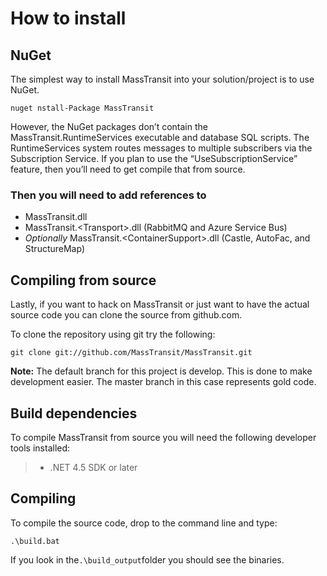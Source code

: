 # How to install

## NuGet

The simplest way to install MassTransit into your solution/project is to use NuGet.

```
nuget nstall-Package MassTransit
```

However, the NuGet packages don’t contain the MassTransit.RuntimeServices executable and database SQL scripts. The RuntimeServices system routes messages to multiple subscribers via the Subscription Service. If you plan to use the “UseSubscriptionService” feature, then you’ll need to get compile that from source.

### Then you will need to add references to

* MassTransit.dll
* MassTransit.&lt;Transport&gt;.dll \(RabbitMQ and Azure Service Bus\)
* *Optionally* MassTransit.&lt;ContainerSupport&gt;.dll \(Castle, AutoFac, and StructureMap\)

## Compiling from source

Lastly, if you want to hack on MassTransit or just want to have the actual source code you can clone the source from github.com.

To clone the repository using git try the following:

```
git clone git://github.com/MassTransit/MassTransit.git

```

**Note:** The default branch for this project is develop. This is done to make development easier. The master branch in this case represents gold code.

## Build dependencies

To compile MassTransit from source you will need the following developer tools installed:

> * .NET 4.5 SDK or later

## Compiling

To compile the source code, drop to the command line and type:

```
.\build.bat

```

If you look in the`.\build_output`folder you should see the binaries.

